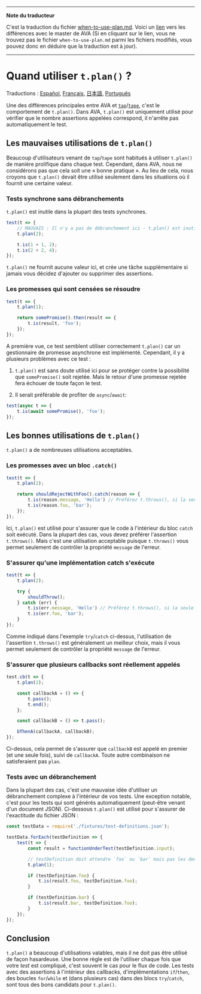 ___
**Note du traducteur**

C'est la traduction du fichier [when-to-use-plan.md](https://github.com/sindresorhus/ava/blob/master/docs/recipes/when-to-use-plan.md). Voici un [lien](https://github.com/sindresorhus/ava/compare/559dda50034dadffecde624e505ed0282ddf2fd2...master#diff-0c25d982e94d600cb6b8e438a0e67169) vers les différences avec le master de AVA (Si en cliquant sur le lien, vous ne trouvez pas le fichier `when-to-use-plan.md` parmi les fichiers modifiés, vous pouvez donc en déduire que la traduction est à jour).
___
# Quand utiliser `t.plan()` ?

Traductions : [Español](https://github.com/sindresorhus/ava-docs/blob/master/es_ES/docs/recipes/when-to-use-plan.md), [Français](https://github.com/sindresorhus/ava-docs/blob/master/fr_FR/docs/recipes/when-to-use-plan.md), [日本語](https://github.com/sindresorhus/ava-docs/blob/master/ja_JP/docs/recipes/when-to-use-plan.md),  [Português](https://github.com/sindresorhus/ava-docs/blob/master/pt_BR/docs/recipes/when-to-use-plan.md)

Une des différences principales entre AVA et [`tap`](https://github.com/tapjs/node-tap)/[`tape`](https://github.com/substack/tape), c'est le comportement de `t.plan()`. Dans AVA, `t.plan()` est uniquement utilisé pour vérifier que le nombre assertions appelées correspond, il n'arrête pas automatiquement le test.

## Les mauvaises utilisations de `t.plan()`

Beaucoup d'utilisateurs venant de `tap`/`tape` sont habitués à utiliser `t.plan()` de manière prolifique dans chaque test. Cependant, dans AVA, nous ne considérons pas que cela soit une « bonne pratique ». Au lieu de cela, nous croyons que `t.plan()` devait être utilisé seulement dans les situations où il fournit une certaine valeur.

### Tests synchrone sans débranchements

`t.plan()` est inutile dans la plupart des tests synchrones.

```js
test(t => {
	// MAUVAIS : Il n'y a pas de débranchement ici - t.plan() est inutile
	t.plan(2);

	t.is(1 + 1, 2);
	t.is(2 + 2, 4);
});
```

`t.plan()` ne fournit aucune valeur ici, et crée une tâche supplémentaire si jamais vous décidez d'ajouter ou supprimer des assertions.

### Les promesses qui sont censées se résoudre

```js
test(t => {
	t.plan(1);

	return somePromise().then(result => {
		t.is(result, 'foo');
	});
});
```

A première vue, ce test semblent utiliser correctement `t.plan()` car un gestionnaire de promesse asynchrone est implémenté. Cependant, il y a plusieurs problèmes avec ce test :

1. `t.plan()` est sans doute utilisé ici pour se protéger contre la possibilité que `somePromise()` soit rejetée.  Mais le retour d'une promesse rejetée fera échouer de toute façon le test.

2. Il serait préférable de profiter de `async`/`await`:

```js
test(async t => {
	t.is(await somePromise(), 'foo');
});
```

## Les bonnes utilisations de `t.plan()`

`t.plan()` a de nombreuses utilisations acceptables.

### Les promesses avec un bloc `.catch()`

```js
test(t => {
	t.plan(2);

	return shouldRejectWithFoo().catch(reason => {
		t.is(reason.message, 'Hello') // Préférez t.throws(), si la seule chose qui vous importe c'est message
		t.is(reason.foo, 'bar');
	});
});
```

Ici, `t.plan()` est utilisé pour s'assurer que le code à l'intérieur du bloc `catch` soit exécuté. Dans la plupart des cas, vous devez préférer l'assertion `t.throws()`. Mais c'est une utilisation acceptable puisque `t.throws()` vous permet seulement de contrôler la propriété `message` de l'erreur.

### S'assurer qu'une implémentation catch s'exécute

```js
test(t => {
	t.plan(2);

	try {
		shouldThrow();
	} catch (err) {
		t.is(err.message, 'Hello') // Préférez t.throws(), si la seule chose qui vous importe c'est message
		t.is(err.foo, 'bar');
	}
});
```

Comme indiqué dans l'exemple `try`/`catch` ci-dessus, l'utilisation de l'assertion `t.throws()` est généralement un meilleur choix, mais il vous permet seulement de contrôler la propriété `message` de l'erreur.

### S'assurer que plusieurs callbacks sont réellement appelés

```js
test.cb(t => {
	t.plan(2);

	const callbackA = () => {
		t.pass();
		t.end();
	};

	const callbackB = () => t.pass();

	bThenA(callbackA, callbackB);
});
```

Ci-dessus, cela permet de s'assurer que `callbackB` est appelé en premier (et une seule fois), suivi de `callbackA`. Toute autre combinaison ne satisferaient pas `plan`.

### Tests avec un débranchement

Dans la plupart des cas, c'est une mauvaise idée d'utiliser un débranchement complexe à l'intérieur de vos tests. Une exception notable, c'est pour les tests qui sont générés automatiquement (peut-être venant d'un document JSON). Ci-dessous `t.plan()` est utilisé pour s'assurer de l'exactitude du fichier JSON :

```js
const testData = require('./fixtures/test-definitions.json');

testData.forEach(testDefinition => {
	test(t => {
		const result = functionUnderTest(testDefinition.input);

		// testDefinition doit attendre `foo` ou `bar` mais pas les deux
		t.plan(1);

		if (testDefinition.foo) {
			t.is(result.foo, testDefinition.foo);
		}

		if (testDefinition.bar) {
			t.is(result.bar, testDefinition.foo);
		}
	});
});
```

## Conclusion

`t.plan()` a beaucoup d'utilisations valables, mais il ne doit pas être utilisé de façon hasardeuse. Une bonne règle est de l'utiliser chaque fois que votre *test* est compliqué, c'est souvent le cas pour le flux de code. Les tests avec des assertions à l'intérieur des callbacks, d'implémentations `if`/`then`, des boucles `for`/`while` et (dans plusieurs cas) dans des blocs `try`/`catch`, sont tous des bons candidats pour `t.plan()`.
